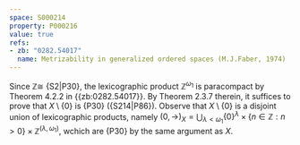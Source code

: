 ```yaml
---
space: S000214
property: P000216
value: true
refs:
- zb: "0282.54017"
  name: Metrizability in generalized ordered spaces (M.J.Faber, 1974)
---
```


Since $\mathbb Z\cong$ {S2|P30},
the lexicographic product $\mathbb Z^{\omega_1}$ is paracompact
by Theorem 4.2.2 in {{zb:0282.54017}}.
By Theorem 2.3.7 therein, it suffices to prove that $X\setminus\{0\}$
is {P30} ({S214|P86}).
Observe that  $X\setminus\{0\}$ is a disjoint union of lexicographic
products, namely
$(0,\rightarrow)_X=\bigcup_{\lambda<\omega_1} \{0\}^{\lambda}\times\{n\in\mathbb Z: n>0\}\times \mathbb Z^{(\lambda,\omega_1)}$,
wchich are {P30} by the same argument as $X$.
